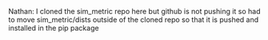 Nathan: 
I cloned the sim_metric repo here but github is not pushing it
so had to move sim_metric/dists outside of the cloned repo so that it is pushed and installed in the pip package
